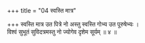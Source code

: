 +++
title = "04 स्वस्ति मात्र"

+++
स्वस्ति मात्र उत पित्रे नो अस्तु स्वस्ति गोभ्य उत पूरुषेभ्यः ।  
विश्वं सुभूतं सुविदत्रमस्तु नो ज्योगेव दृशेम सूर्यम् ॥ ४ ॥